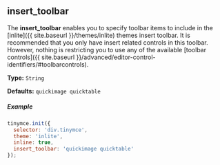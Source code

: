 ## insert_toolbar

The **insert_toolbar** enables you to specify toolbar items to include in the [inlite]({{ site.baseurl }}/themes/inlite) themes insert toolbar. It is recommended that you only have insert related controls in this toolbar. However, nothing is restricting you to use any of the available [toolbar controls]({{ site.baseurl }}/advanced/editor-control-identifiers/#toolbarcontrols).

**Type:** `String`

**Defaults:** `quickimage quicktable`

##### Example

```js
tinymce.init({
  selector: 'div.tinymce',
  theme: 'inlite',
  inline: true,
  insert_toolbar: 'quickimage quicktable'
});
```
